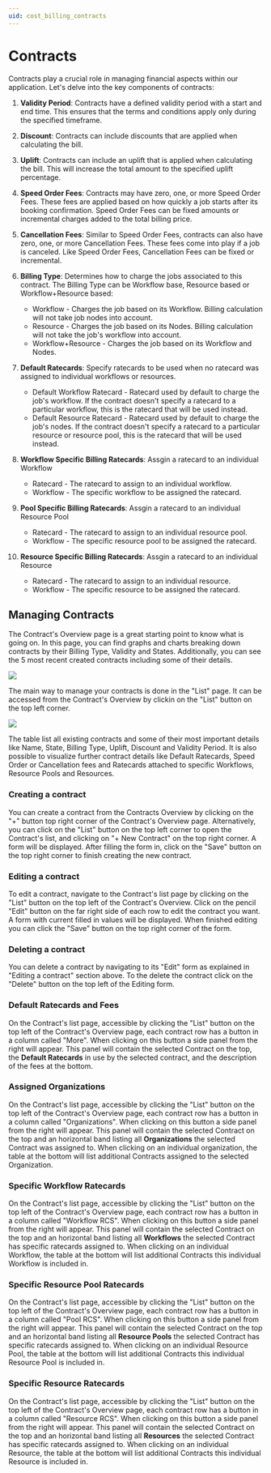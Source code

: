 ```yaml
---
uid: cost_billing_contracts
---
```


# Contracts

Contracts play a crucial role in managing financial aspects within our application. Let's delve into the key components of contracts:

1. **Validity Period**: Contracts have a defined validity period with a start and end time. This ensures that the terms and conditions apply only during the specified timeframe.

1. **Discount**: Contracts can include discounts that are applied when calculating the bill.

1. **Uplift**: Contracts can include an uplift that is applied when calculating the bill. This will increase the total amount to the specified uplift percentage.

1. **Speed Order Fees**: Contracts may have zero, one, or more Speed Order Fees. These fees are applied based on how quickly a job starts after its booking confirmation. Speed Order Fees can be fixed amounts or incremental charges added to the total billing price.

1. **Cancellation Fees**: Similar to Speed Order Fees, contracts can also have zero, one, or more Cancellation Fees. These fees come into play if a job is canceled. Like Speed Order Fees, Cancellation Fees can be fixed or incremental.

1. **Billing Type**: Determines how to charge the jobs associated to this contract. The Billing Type can be Workflow base, Resource based or Workflow+Resource based:

    * Workflow - Charges the job based on its Workflow. Billing calculation will not take job nodes into account.
    * Resource - Charges the job based on its Nodes. Billing calculation will not take the job's workflow into account.
    * Workflow+Resource - Charges the job based on its Workflow and Nodes.

1. **Default Ratecards**: Specify ratecards to be used when no ratecard was assigned to individual workflows or resources.

    * Default Workflow Ratecard - Ratecard used by default to charge the job's workflow. If the contract doesn't specify a ratecard to a particular workflow, this is the ratecard that will be used instead.
    * Default Resource Ratecard - Ratecard used by default to charge the job's nodes. If the contract doesn't specify a ratecard to a particular resource or resource pool, this is the ratecard that will be used instead.

1. **Workflow Specific Billing Ratecards**: Assgin a ratecard to an individual Workflow

    * Ratecard - The ratecard to assign to an individual workflow.
    * Workflow - The specific workflow to be assigned the ratecard.

1. **Pool Specific Billing Ratecards**: Assgin a ratecard to an individual Resource Pool

    * Ratecard - The ratecard to assign to an individual resource pool.
    * Workflow - The specific resource pool to be assigned the ratecard.

1. **Resource Specific Billing Ratecards**: Assgin a ratecard to an individual Resource

    * Ratecard - The ratecard to assign to an individual resource.
    * Workflow - The specific resource to be assigned the ratecard.

## Managing Contracts

The Contract's Overview page is a great starting point to know what is going on. In this page, you can find graphs and charts breaking down contracts by their Billing Type, Validity and States. Additionally, you can see the 5 most recent created contracts including some of their details.

<img src="~/user-guide/images/mediaops_cb_overview.png">

The main way to manage your contracts is done in the "List" page. It can be accessed from the Contract's Overview by clickin on the "List" button on the top left corner.

<img src="~/user-guide/images/mediaops_cb_contracts-list.png">

The table list all existing contracts and some of their most important details like Name, State, Billing Type, Uplift, Discount and Validity Period.
It is also possible to visualize further contract details like Default Ratecards, Speed Order or Cancellation fees and Ratecards attached to specific Workflows, Resource Pools and Resources.

### Creating a contract

You can create a contract from the Contracts Overview by clicking on the "+" button top right corner of the Contract's Overview page. Alternatively, you can click on the "List" button on the top left corner to open the Contract's list, and clicking on "+ New Contract" on the top right corner. A form will be displayed. After filling the form in, click on the "Save" button on the top right corner to finish creating the new contract.

### Editing a contract

To edit a contract, navigate to the Contract's list page by clicking on the "List" button on the top left of the Contract's Overview. Click on the pencil "Edit" button on the far right side of each row to edit the contract you want. A form with current filled in values will be displayed. When finished editing you can click the "Save" button on the top right corner of the form.

### Deleting a contract

You can delete a contract by navigating to its "Edit" form as explained in "Editing a contract" section above. To the delete the contract click on the "Delete" button on the top left of the Editing form.

### Default Ratecards and Fees

On the Contract's list page, accessible by clicking the "List" button on the top left of the Contract's Overview page, each contract row has a button in a column called "More". When clicking on this button a side panel from the right will appear. This panel will contain the selected Contract on the top, the **Default Ratecards** in use by the selected contract, and the description of the fees at the bottom.

### Assigned Organizations

On the Contract's list page, accessible by clicking the "List" button on the top left of the Contract's Overview page, each contract row has a button in a column called "Organizations". When clicking on this button a side panel from the right will appear. This panel will contain the selected Contract on the top and an horizontal band listing all **Organizations** the selected Contract was assigned to. When clicking on an individual organization, the table at the bottom will list additional Contracts assigned to the selected Organization.

### Specific Workflow Ratecards

On the Contract's list page, accessible by clicking the "List" button on the top left of the Contract's Overview page, each contract row has a button in a column called "Workflow RCS". When clicking on this button a side panel from the right will appear. This panel will contain the selected Contract on the top and an horizontal band listing all **Workflows** the selected Contract has specific ratecards assigned to. When clicking on an individual Workflow, the table at the bottom will list additional Contracts this individual Workflow is included in.

### Specific Resource Pool Ratecards

On the Contract's list page, accessible by clicking the "List" button on the top left of the Contract's Overview page, each contract row has a button in a column called "Pool RCS". When clicking on this button a side panel from the right will appear. This panel will contain the selected Contract on the top and an horizontal band listing all **Resource Pools** the selected Contract has specific ratecards assigned to. When clicking on an individual Resource Pool, the table at the bottom will list additional Contracts this individual Resource Pool is included in.

### Specific Resource Ratecards

On the Contract's list page, accessible by clicking the "List" button on the top left of the Contract's Overview page, each contract row has a button in a column called "Resource RCS". When clicking on this button a side panel from the right will appear. This panel will contain the selected Contract on the top and an horizontal band listing all **Resources** the selected Contract has specific ratecards assigned to. When clicking on an individual Resource, the table at the bottom will list additional Contracts this individual Resource is included in.
